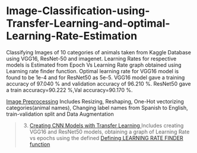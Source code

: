 # Image-Classification-using-Transfer-Learning-and-optimal-Learning-Rate-Estimation
Classifying Images of 10 categories of animals taken from Kaggle Database using VGG16, ResNet-50 and imagenet. Learning Rates for respective models is Estimated from Epoch Vs Learning Rate graph obtained using Learning rate finder function.
Optimal learning rate for VGG16 model is found to be 1e-4 and for ResNet50 as 5e-5. 
VGG16 model gave a training accuracy of 97.040 % and validation accuracy of 96.210 %. ResNet50 gave a train accuracy=90.222 %,Val accuracy=90.170 %.

<a href='#step2'>Image Preprocessing</a> 
Includes Resizing, Reshaping, One-Hot vectorizing categories(animal names), Changing label names from Spanish to English, train-validation split and  Data Augmentation

> 3. <a href='#step3.1'>Creating CNN Models with Transfer Learning </a>
Includes creating VGG16 and ResNet50 models, obtaining a graph of Learning Rate vs epochs using the defined <a href='#step3.3'>Defining LEARNING RATE FINDER function </a>

